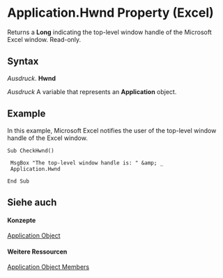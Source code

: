 
# Application.Hwnd Property (Excel)

Returns a  **Long** indicating the top-level window handle of the Microsoft Excel window. Read-only.


## Syntax

 _Ausdruck_. **Hwnd**

 _Ausdruck_ A variable that represents an **Application** object.


## Example

In this example, Microsoft Excel notifies the user of the top-level window handle of the Excel window.


```
Sub CheckHwnd() 
 
 MsgBox "The top-level window handle is: " &amp; _ 
 Application.Hwnd 
 
End Sub
```


## Siehe auch


#### Konzepte


[Application Object](19b73597-5cf9-4f56-8227-b5211f657f6f.md)
#### Weitere Ressourcen


[Application Object Members](http://msdn.microsoft.com/library/4cb9ca42-8d07-cc9c-2d80-4eb9a5921e1e%28Office.15%29.aspx)